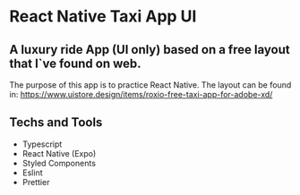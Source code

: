 # React Native Taxi App UI

 <!-- ![layout preview](https://static.dribbble.com/users/249315/screenshots/9672694/media/324e429ae37c7e4176801a246f934eaa.png) -->

## A luxury ride App (UI only) based on a free layout that I`ve found on web.

The purpose of this app is to practice React Native.
 The layout can be found in: https://www.uistore.design/items/roxio-free-taxi-app-for-adobe-xd/

<!-- ## Installation

### Requirements

- Nodejs 12 or higher
## - [Expo Client App](https://expo.io/tools#client) on your cellphone or IOS emulator (MacOs) or Android Emulator

### How to install -->

<!-- Clone this repo:

    git clone https://github.com/jonatasfl/react-native-taxi-app-ui.git

Install Dependencies:

    yarn install
    // or npm install

Run the Metro Bundler:

    yarn start
    // or npm start

Once the Metro Bundler is open, scan the QRCode with your Expo App on your cellphone or click to run in your device emulator. -->

## Techs and Tools

- Typescript
- React Native (Expo)
- Styled Components
- Eslint
- Prettier
